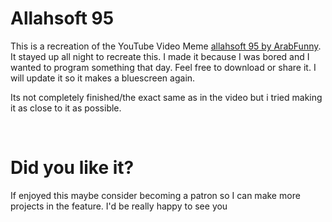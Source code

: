 # Allahsoft 95
This is a recreation of the YouTube Video Meme [allahsoft 95 by ArabFunny](https://www.youtube.com/watch?v=dUS-RHDlZdE). It stayed up all night to recreate this. I made it because I was bored and I wanted to program something that day. Feel free to download or share it. I will update it so it makes a bluescreen again.

Its not completely finished/the exact same as in the video but i tried making it as close to it as possible.

<br>

# Did you like it?
If enjoyed this maybe consider becoming a patron so I can make more projects in the feature. I'd be really happy to see you
